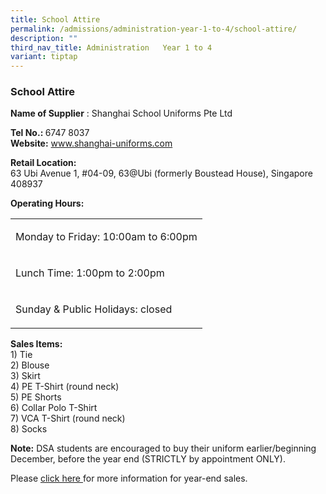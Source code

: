 ```yaml
---
title: School Attire
permalink: /admissions/administration-year-1-to-4/school-attire/
description: ""
third_nav_title: Administration   Year 1 to 4
variant: tiptap
---
```

<h3>School Attire</h3>
<p><strong>Name of Supplier</strong> : Shanghai School Uniforms Pte Ltd</p>
<p><strong>Tel No.: </strong>6747 8037
<br><strong>Website:</strong>  <a href="http://www.shanghai-uniforms.com/" rel="noopener noreferrer nofollow" target="_blank">www.shanghai-uniforms.com</a>
</p>
<p></p>
<p><strong>Retail Location:</strong>
<br>63 Ubi Avenue 1, #04-09, 63@Ubi (formerly Boustead House), Singapore 408937&nbsp;</p>
<p><strong>Operating Hours:</strong>
</p>
<table style="minWidth: 25px">
<colgroup>
<col>
</colgroup>
<tbody>
<tr>
<td rowspan="1" colspan="1">
<p>Monday to Friday: 10:00am to 6:00pm</p>
</td>
</tr>
<tr>
<td rowspan="1" colspan="1">
<p>Lunch Time: 1:00pm to 2:00pm</p>
</td>
</tr>
<tr>
<td rowspan="1" colspan="1">
<p>Sunday &amp; Public Holidays: closed</p>
</td>
</tr>
</tbody>
</table>
<p></p>
<p></p>
<p><strong>Sales Items:</strong>
<br>1) Tie
<br>2) Blouse
<br>3) Skirt
<br>4) PE T-Shirt (round neck)
<br>5) PE Shorts
<br>6) Collar Polo T-Shirt
<br>7) VCA T-Shirt (round neck)
<br>8) Socks</p>
<p><strong>Note:</strong>&nbsp;DSA students are encouraged to buy their uniform
earlier/beginning December, before the year end&nbsp;(STRICTLY by appointment
ONLY).</p>
<p>Please <a href="/files/2024_Attire_Letter_CGSS_10Oct24.pdf" rel="noopener nofollow" target="_blank">click here </a>for
more information for year-end sales.</p>